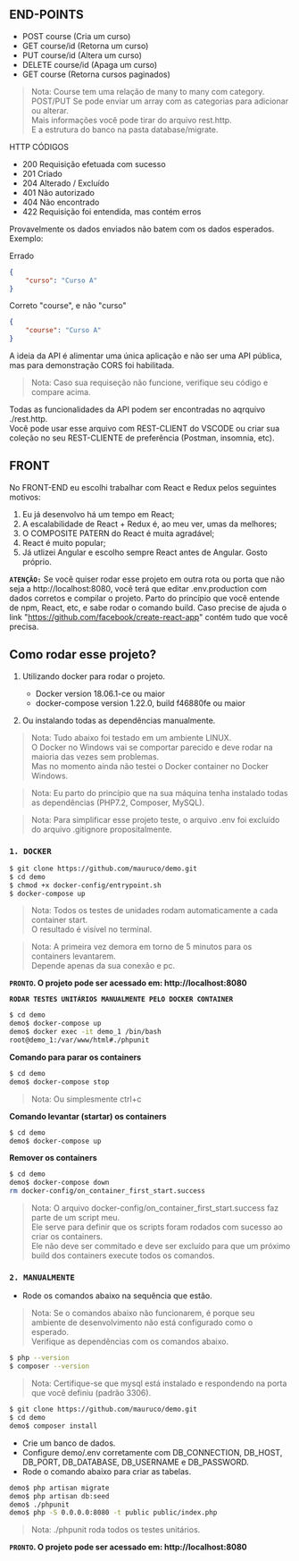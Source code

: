 ## END-POINTS

* POST course (Cria um curso)
* GET course/id (Retorna um curso)
* PUT course/id (Altera um curso)
* DELETE course/id (Apaga um curso)
* GET course (Retorna cursos paginados)

>Nota: Course tem uma relação de many to many com category.<br>
>POST/PUT Se pode enviar um array com as categorias para adicionar ou alterar.<br>
>Mais informações você pode tirar do arquivo rest.http.<br>
>E a estrutura do banco na pasta database/migrate.<br>

HTTP CÓDIGOS

* 200 Requisição efetuada com sucesso
* 201 Criado
* 204 Alterado / Excluído
* 401 Não autorizado
* 404 Não encontrado
* 422 Requisição foi entendida, mas contém erros

Provavelmente os dados enviados não batem com os dados esperados.<br>
Exemplo:

Errado
```json
{
    "curso": "Curso A"
}
```
Correto "course", e não "curso"
```json
{
    "course": "Curso A"
}
```
A ideia da API é alimentar uma única aplicação e não ser uma API pública, mas para demonstração CORS foi habilitada.

>Nota: Caso sua requiseção não funcione, verifique seu código e compare acima.

Todas as funcionalidades da API podem ser encontradas no aqrquivo ./rest.http.<br>
Você pode usar esse arquivo com REST-CLIENT do VSCODE ou criar sua coleção no seu REST-CLIENTE de preferência (Postman, insomnia, etc).

## FRONT

No FRONT-END eu escolhi trabalhar com React e Redux pelos seguintes motivos:

1. Eu já desenvolvo há um tempo em React;
2. A escalabilidade de React + Redux é, ao meu ver, umas da melhores;
3. O COMPOSITE PATERN do React é muita agradável;
4. React é muito popular;
5. Já utlizei Angular e escolho sempre React antes de Angular. Gosto próprio.

**`ATENÇÃO:`** Se você quiser rodar esse projeto em outra rota ou porta que não seja a http://localhost:8080,
vocẽ terá que editar .env.production com dados corretos e compilar o projeto. Parto do princípio que você entende de npm, React, etc, e sabe rodar
o comando build. Caso precise de ajuda o link "https://github.com/facebook/create-react-app" contém tudo que você precisa.

## Como rodar esse projeto?

1. Utilizando docker para rodar o projeto.
    * Docker version 18.06.1-ce ou maior
    * docker-compose version 1.22.0, build f46880fe ou maior

2. Ou instalando todas as dependências manualmente.

>Nota: Tudo abaixo foi testado em um ambiente LINUX.<br>
>O Docker no Windows vai se comportar parecido e deve rodar na maioria das vezes sem problemas.<br>
>Mas no momento ainda não testei o Docker container no Docker Windows.

>Nota: Eu parto do princípio que na sua máquina tenha instalado todas as dependências (PHP7.2, Composer, MySQL).

>Nota: Para simplificar esse projeto teste, o arquivo .env foi excluído do arquivo .gitignore propositalmente.

### `1. DOCKER`

```sh
$ git clone https://github.com/mauruco/demo.git
$ cd demo
$ chmod +x docker-config/entrypoint.sh
$ docker-compose up
```
>Nota: Todos os testes de unidades rodam automaticamente a cada container start.<br>
>O resultado é visível no terminal.

>Nota: A primeira vez demora em torno de 5 minutos para os containers levantarem.<br>
>Depende apenas da sua conexão e pc.

**`PRONTO`. O projeto pode ser acessado em: http://localhost:8080**

**`RODAR TESTES UNITÁRIOS MANUALMENTE PELO DOCKER CONTAINER`**

```sh
$ cd demo
demo$ docker-compose up
demo$ docker exec -it demo_1 /bin/bash
root@demo_1:/var/www/html#./phpunit
```

**Comando para parar os containers**

```sh
$ cd demo
demo$ docker-compose stop
```
>Nota: Ou simplesmente ctrl+c

**Comando levantar (startar) os containers**

```sh
$ cd demo
demo$ docker-compose up
```

**Remover os containers**

```sh
$ cd demo
demo$ docker-compose down
rm docker-config/on_container_first_start.success
```
>Nota: O arquivo docker-config/on_container_first_start.success faz parte de um script meu.<br>
>Ele serve para definir que os scripts foram rodados com sucesso ao criar os containers.<br>
>Ele não deve ser commitado e deve ser excluído para que um próximo build dos containers execute todos os comandos.

### `2. MANUALMENTE`

* Rode os comandos abaixo na sequência que estão.

>Nota: Se o comandos abaixo não funcionarem, é porque seu ambiente de desenvolvimento não está configurado como o esperado.<br>
> Verifique as dependências com os comandos abaixo.

```sh
$ php --version
$ composer --version
```

>Nota: Certifique-se que mysql está instalado e respondendo na porta que você definiu (padrão 3306).

```sh
$ git clone https://github.com/mauruco/demo.git
$ cd demo
demo$ composer install
```
* Crie um banco de dados.
* Configure demo/.env corretamente com DB_CONNECTION, DB_HOST, DB_PORT, DB_DATABASE, DB_USERNAME e DB_PASSWORD.
* Rode o comando abaixo para criar as tabelas.

```sh
demo$ php artisan migrate
demo$ php artisan db:seed
demo$ ./phpunit
demo$ php -S 0.0.0.0:8080 -t public public/index.php
```
>Nota: ./phpunit roda todos os testes unitários.

**`PRONTO`. O projeto pode ser acessado em: http://localhost:8080**
